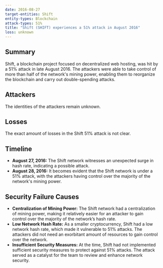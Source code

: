 ```yaml
---
date: 2016-08-27
target-entities: Shift
entity-types: Blockchain
attack-types: 51%
title: "Shift (SHIFT) experiences a 51% attack in August 2016"
loss: unknown
---
```


## Summary

Shift, a blockchain project focused on decentralized web hosting, was hit by a 51% attack in late August 2016. The attackers were able to take control of more than half of the network's mining power, enabling them to reorganize the blockchain and carry out double-spending attacks.

## Attackers

The identities of the attackers remain unknown.

## Losses

The exact amount of losses in the Shift 51% attack is not clear.

## Timeline

- **August 27, 2016:** The Shift network witnesses an unexpected surge in hash rate, indicating a possible attack.
- **August 28, 2016:** It becomes evident that the Shift network is under a 51% attack, with the attackers having control over the majority of the network's mining power.

## Security Failure Causes

- **Centralization of Mining Power:** The Shift network had a centralization of mining power, making it relatively easier for an attacker to gain control over the majority of the network’s hash rate.
- **Low Network Hash Rate:** As a smaller cryptocurrency, Shift had a low network hash rate, which made it vulnerable to 51% attacks. The attackers did not need an exorbitant amount of resources to gain control over the network.
- **Insufficient Security Measures:** At the time, Shift had not implemented sufficient security measures to protect against 51% attacks. The attack served as a catalyst for the team to review and enhance network security.
